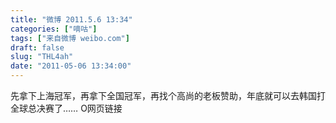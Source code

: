 ```yaml
---
title: "微博 2011.5.6 13:34"
categories: ["嘀咕"]
tags: ["来自微博 weibo.com"]
draft: false
slug: "THL4ah"
date: "2011-05-06 13:34:00"
---
```


<p>先拿下上海冠军，再拿下全国冠军，再找个高尚的老板赞助，年底就可以去韩国打全球总决赛了…… O网页链接 ​​​​</p>

